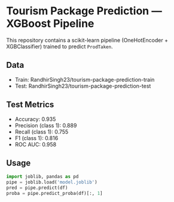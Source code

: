 # Tourism Package Prediction — XGBoost Pipeline

This repository contains a scikit-learn pipeline (OneHotEncoder + XGBClassifier) trained to predict `ProdTaken`.

## Data
- Train: RandhirSingh23/tourism-package-prediction-train
- Test:  RandhirSingh23/tourism-package-prediction-test

## Test Metrics
- Accuracy: 0.935
- Precision (class 1): 0.889
- Recall (class 1): 0.755
- F1 (class 1): 0.816
- ROC AUC: 0.958

## Usage
```python
import joblib, pandas as pd
pipe = joblib.load('model.joblib')
pred = pipe.predict(df)
proba = pipe.predict_proba(df)[:, 1]
